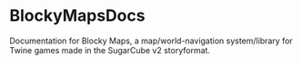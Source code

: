 # BlockyMapsDocs
Documentation for Blocky Maps, a map/world-navigation system/library for Twine games made in the SugarCube v2 storyformat.
